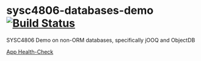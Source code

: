 # sysc4806-databases-demo [![Build Status](https://travis-ci.org/gsteelex/sysc4806-databases-demo.svg?branch=master)](https://travis-ci.org/gsteelex/sysc4806-databases-demo)

SYSC4806 Demo on non-ORM databases, specifically jOOQ and ObjectDB


[App Health-Check](https://sysc4806-databases.herokuapp.com/healthCheck)

